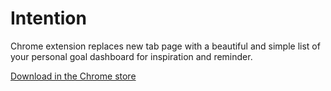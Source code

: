 Intention
=========

Chrome extension replaces new tab page with a beautiful and simple list of your personal goal dashboard for inspiration and reminder.

[Download in the Chrome store](https://chrome.google.com/webstore/detail/intention/fcmpknibkojfpfelgndildinbpknnlbp?hl=en)
